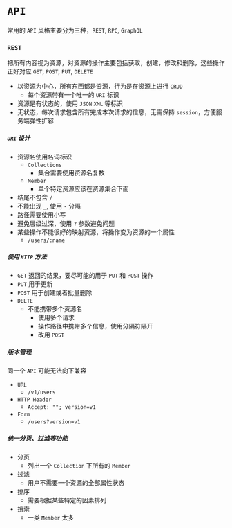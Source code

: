 # `API`

常用的 `API` 风格主要分为三种，`REST`, `RPC`, `GraphQL`

### `REST`

把所有内容视为资源，对资源的操作主要包括获取，创建，修改和删除，这些操作正好对应 `GET`, `POST`, `PUT`, `DELETE`

- 以资源为中心，所有东西都是资源，行为是在资源上进行 `CRUD`
    - 每个资源带有一个唯一的 `URI` 标识
- 资源是有状态的，使用 `JSON` `XML` 等标识
- 无状态，每次请求包含所有完成本次请求的信息，无需保持 `session`，方便服务端弹性扩容

##### `URI` 设计

- 资源名使用名词标识
    - `Collections`
        - 集合需要使用资源名复数
    - `Member`
        - 单个特定资源应该在资源集合下面
- 结尾不包含 `/`
- 不能出现 `_`, 使用 `-` 分隔
- 路径需要使用小写
- 避免层级过深，使用 `?` 参数避免问题
- 某些操作不能很好的映射资源，将操作变为资源的一个属性
    - `/users/:name`

##### 使用 `HTTP` 方法

- `GET` 返回的结果，要尽可能的用于 `PUT` 和 `POST` 操作
- `PUT` 用于更新
- `POST` 用于创建或者批量删除
- `DELTE`
    - 不能携带多个资源名
        - 使用多个请求
        - 操作路径中携带多个信息，使用分隔符隔开
        - 改用 `POST`

##### 版本管理

同一个 `API` 可能无法向下兼容

- `URL`
    - `/v1/users`
- `HTTP Header`
    - `Accept: ""; version=v1`
- `Form`
    - `/users?version=v1`

##### 统一分页、过滤等功能
- 分页
  - 列出一个 `Collection` 下所有的 `Member`
- 过滤
  - 用户不需要一个资源的全部属性状态
- 排序
  - 需要根据某些特定的因素排列
- 搜索
  - 一类 `Member` 太多
